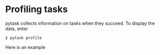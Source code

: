# Profiling tasks

pytask collects information on tasks when they succeed. To display the data, enter

```console
$ pytask profile
```

Here is an example

```{include} ../_static/md/profiling-tasks.md
```
